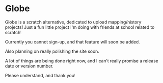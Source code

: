 # Globe
Globe is a scratch alternative, dedicated to upload mapping/history projects!
Just a fun little project I'm doing with friends at school related to scratch!

Currently you cannot sign-up, and that feature will soon be added.

Also planning on really polishing the site soon.

A lot of things are being done right now, and I can't
really promise a release date or version number.

Please understand, and thank you!
